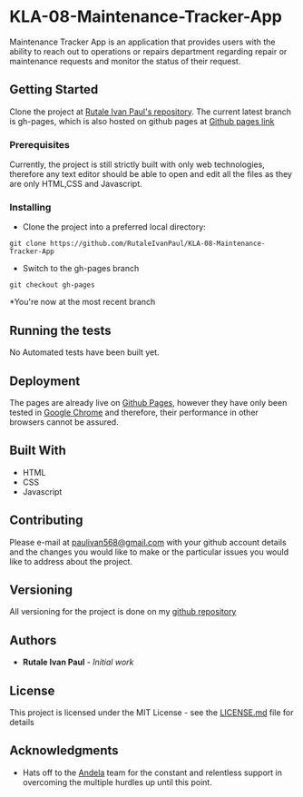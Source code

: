 # KLA-08-Maintenance-Tracker-App
Maintenance Tracker App is an application that provides users with the ability to reach out to operations or repairs department regarding repair or maintenance requests and monitor the status of their request.

## Getting Started

Clone the project at [Rutale Ivan Paul's repository](https://github.com/RutaleIvanPaul/KLA-08-Maintenance-Tracker-App). The current latest branch is gh-pages, which is also hosted on github pages at [Github pages link](https://rutaleivanpaul.github.io/KLA-08-Maintenance-Tracker-App/UI/index.html)

### Prerequisites

Currently, the project is still strictly built with only web technologies, therefore any text editor should be able to open and edit all the files as they are only HTML,CSS and Javascript.

### Installing

* Clone the project into a preferred local directory:
```
git clone https://github.com/RutaleIvanPaul/KLA-08-Maintenance-Tracker-App
```
* Switch to the gh-pages branch
```
git checkout gh-pages
```
*You're now at the most recent branch

## Running the tests

No Automated tests have been built yet. 

## Deployment

The pages are already live on [Github Pages](https://rutaleivanpaul.github.io/KLA-08-Maintenance-Tracker-App/UI/index.html), however they have only been tested in [Google Chrome](https://www.google.com/chrome/) and therefore, their performance in other browsers cannot be assured. 

## Built With
* HTML 
* CSS
* Javascript

## Contributing
Please e-mail at [paulivan568@gmail.com](paulivan568@gmail.com) with your github account details and the changes you would like to make or the particular issues you would like to address about the project. 

## Versioning

All versioning for the project is done on my [github repository](https://github.com/RutaleIvanPaul/KLA-08-Maintenance-Tracker-App)

## Authors

* **Rutale Ivan Paul** - *Initial work* 

## License

This project is licensed under the MIT License - see the [LICENSE.md](LICENSE.md) file for details

## Acknowledgments

* Hats off to the [Andela](https://andela.com/) team for the constant and relentless support in overcoming the multiple hurdles up until this point.